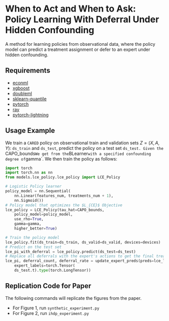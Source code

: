 # When to Act and When to Ask: Policy Learning With Deferral Under Hidden Confounding

A method for learning policies from observational data, where the
policy model can predict a treatment assignment or defer to an expert under hidden confounding.

[//]: # (Replication code for []&#40;&#41;. )

## Requirements

* [econml](https://github.com/microsoft/EconML)
* [xgboost](https://pypi.org/project/xgboost/)
* [doubleml](https://github.com/DoubleML/doubleml-for-py)
* [sklearn-quantile](https://pypi.org/project/sklearn-quantile/)
* [pytorch](https://pytorch.org/)
* [ray](https://pypi.org/project/ray/)
* [pytorch-lightning](https://www.pytorchlightning.ai/)

## Usage Example
We train a `CARED` policy on observational train and validation sets $Z=(X, A, Y)$: `ds_train` and `ds_test`, predict the policy on a test set `ds_test.
Given the `CAPO_bounds` We get from the `BLearner` with a specified confounding degree of `gamma`. We then train the policy as follows: 
```Python
import torch
import torch.nn as nn
from models.lce_policy.lce_policy import LCE_Policy

# Logistic Policy learner
policy_model = nn.Sequential(
    nn.Linear(features_num, treatments_num + 1),
    nn.Sigmoid())
# Policy model that optimizes the $L_{CE}$ Objective
lce_policy = LCE_Policy(tau_hat=CAPO_bounds,
	policy_model=policy_model,
	use_rho=True,                              
	gamma=gamma,                                
	higher_better=True)

# Train the policy model
lce_policy.fit(ds_train=ds_train, ds_valid=ds_valid, devices=devices)
# Predict on the test set
lce_pi_with_deferral = lce_policy.predict(ds_test=ds_test)
# Replace all deferrals with the expert's actions to get the final treatment assignment
lce_pi, deferral_count, deferral_rate = update_expert_preds(preds=lce_logistic_pi,
	expert_labels=torch.Tensor(
	ds_test.t).type(torch.LongTensor))

```
## Replication Code for Paper

The following commands will replicate the figures from the []() paper.

* For Figure 1, run `synthetic_experiment.py`
* For Figure 2, run `ihdp_experiment.py`

